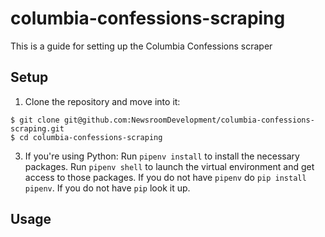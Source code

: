 # columbia-confessions-scraping

This is a guide for setting up the Columbia Confessions scraper

## Setup

1. Clone the repository and move into it:

```
$ git clone git@github.com:NewsroomDevelopment/columbia-confessions-scraping.git
$ cd columbia-confessions-scraping
```

3. If you're using Python: Run `pipenv install` to install the necessary packages. Run `pipenv shell` to launch the virtual environment and get access to those packages. If you do not have `pipenv` do `pip install pipenv`. If you do not have `pip` look it up.

## Usage
